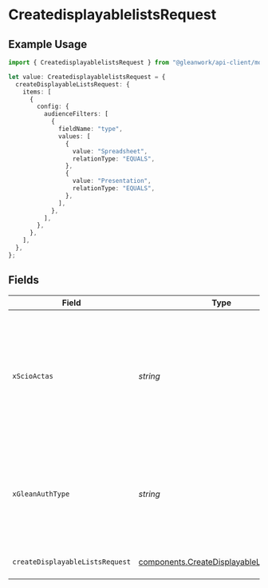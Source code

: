 # CreatedisplayablelistsRequest

## Example Usage

```typescript
import { CreatedisplayablelistsRequest } from "@gleanwork/api-client/models/operations";

let value: CreatedisplayablelistsRequest = {
  createDisplayableListsRequest: {
    items: [
      {
        config: {
          audienceFilters: [
            {
              fieldName: "type",
              values: [
                {
                  value: "Spreadsheet",
                  relationType: "EQUALS",
                },
                {
                  value: "Presentation",
                  relationType: "EQUALS",
                },
              ],
            },
          ],
        },
      },
    ],
  },
};
```

## Fields

| Field                                                                                                                    | Type                                                                                                                     | Required                                                                                                                 | Description                                                                                                              |
| ------------------------------------------------------------------------------------------------------------------------ | ------------------------------------------------------------------------------------------------------------------------ | ------------------------------------------------------------------------------------------------------------------------ | ------------------------------------------------------------------------------------------------------------------------ |
| `xScioActas`                                                                                                             | *string*                                                                                                                 | :heavy_minus_sign:                                                                                                       | Email address of a user on whose behalf the request is intended to be made (should be non-empty only for global tokens). |
| `xGleanAuthType`                                                                                                         | *string*                                                                                                                 | :heavy_minus_sign:                                                                                                       | Auth type being used to access the endpoint (should be non-empty only for global tokens).                                |
| `createDisplayableListsRequest`                                                                                          | [components.CreateDisplayableListsRequest](../../models/components/createdisplayablelistsrequest.md)                     | :heavy_check_mark:                                                                                                       | Create new displayable lists                                                                                             |